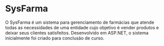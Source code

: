SysFarma
========

O SysFarma é um sistema para gerenciamento de farmácias que atende todas as necessidades de uma entidade cujo objetivo é vender produtos e deixar seus clientes satisfeitos.
Desenvolvido em ASP.NET, o sistema inicialmente foi criado para conclusão de curso.
